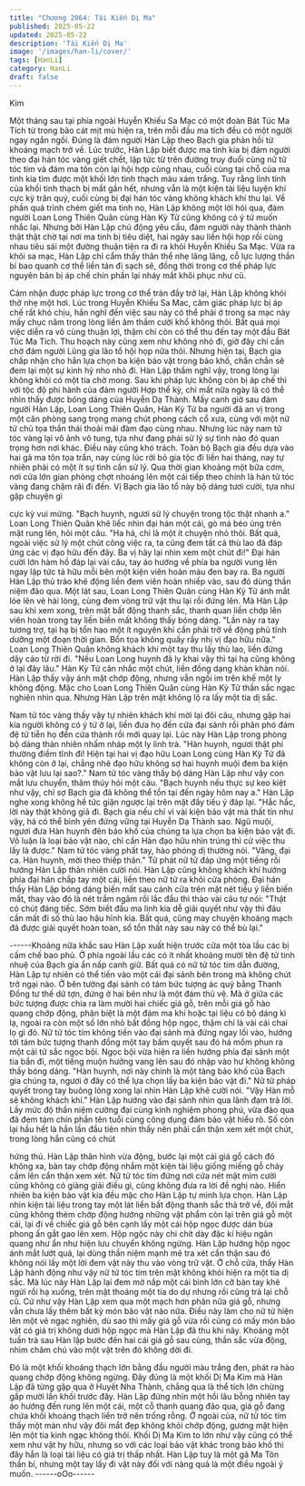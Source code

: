 ```yaml
---
title: "Chương 2064: Tái Kiến Dị Ma"
published: 2025-05-22
updated: 2025-05-22
description: 'Tái Kiến Dị Ma'
image: '/images/han-li/cover/'
tags: [HanLi]
category: HanLi
draft: false
---
```


Kim

Một tháng sau tại phía ngoài Huyễn Khiếu Sa Mạc có một đoàn
Bát Túc Ma Tích từ trong bão cát mịt mù hiện ra, trên mỗi đầu ma
tích đều có một người ngay ngắn ngồi.
Đúng là đám người Hàn Lập theo Bạch gia phản hồi từ khoáng
mạch trở về.
Lúc trước, Hàn Lập biết được ma tinh kia bị đám người theo đại
hán tóc vàng giết chết, lập tức từ trên đường truy đuổi cùng nữ tử
tóc tím và đám ma tôn còn lại hội hợp cùng nhau, cuối cùng tại
chỗ của ma tinh kia tìm được một khối lớn tinh thạch màu xám
trắng.
Tuy rằng linh tính của khối tinh thạch bị mất gần hết, nhưng vẫn là
một kiện tài liệu luyện khí cực kỳ trân quý, cuối cùng bị đại hán
tóc vàng không khách khí thu lại.
Về phần quá trình chém giết ma tinh nọ, Hàn Lập không một lời
hỏi qua, đám người Loan Long Thiên Quân cùng Hàn Kỳ Tử cũng
không có ý tứ muốn nhắc lại.
Nhưng bởi Hàn Lập chủ động yêu cầu, đám người này thành
thành thật thật chờ tại nơi ma tinh bị tiêu diệt, hai ngày sau liền
hội họp rồi cùng nhau tiêu sái một đường thuận tiện ra đi ra khỏi
Huyễn Khiếu Sa Mạc.
Vừa ra khỏi sa mạc, Hàn Lập chỉ cẩm thấy thân thể nhẹ lâng lâng,
cỗ lực lượng thần bí bao quanh cơ thể liền tán đi sạch sẽ, đồng
thời trong cơ thể pháp lực nguyên bản bị áp chế chín phần lại
nháy mắt khôi phục như cũ.

Cảm nhận được pháp lực trong cơ thể tràn đầy trở lại, Hàn Lập
không khỏi thở nhẹ một hơi.
Lúc trong Huyễn Khiếu Sa Mac, cảm giác pháp lực bị áp chế rất
khó chịu, hắn nghĩ đến việc sau này có thể phải ở trong sa mạc
này mấy chục năm trong lòng liền âm thầm cười khổ không thôi.
Bất quá mọi việc diễn ra vô cùng thuận lợi, thậm chí còn có thể
thu đến tay một đầu Bát Túc Ma Tích. Thu hoạch này cũng xem
như không nhỏ đi, giờ đây chỉ cần chờ đám người Lũng gia lão tổ
hội họp nữa thôi.
Nhưng hiện tại, Bạch gia chấp nhận cho hắn lựa chọn ba kiện
bảo vật trong bảo khố, chắn chắn sẽ đem lại một sự kinh hỷ nho
nhỏ đi.
Hàn Lập thầm nghĩ vậy, trong lòng lại không khỏi có một tia chờ
mong.
Sau khi pháp lực không còn bị áp chế thì với tộc độ phi hành của
đám người Hợp thể kỳ, chỉ mất nữa ngày là có thể nhìn thấy
được bóng dáng của Huyễn Dạ Thành.
Mấy canh giờ sau đám người Hàn Lập, Loan Long Thiên Quân,
Hàn Kỳ Tử ba người đã an vị trong một căn phòng sang trọng
mang chút phong cách cổ xưa, cùng với một nữ tử chủ tọa thần
thái thoải mái đàm đạo cùng nhau.
Nhưng lúc này nam tử tóc vàng lại vô ảnh vô tung, tựa như đang
phải sử lý sự tình nào đó quan trọng hơn nơi khác.
Điều này cũng khó trách. Toàn bộ Bạch gia đều dựa vào hai gã
ma tôn tọa trấn, nay cùng lúc rời bỏ gia tộc đi liền hai tháng, nay
tự nhiên phải có một ít sự tình cần sử lý.
Qua thời gian khoảng một bữa cơm, nơi cửa lớn gian phòng chợt
nhoáng lên một cái tiếp theo chính là hán tử tóc vàng đang chậm
rãi đi đến.
Vị Bạch gia lão tổ này bộ dáng tươi cười, tựa như gặp chuyện gì

cực kỳ vui mừng.
"Bạch huynh, ngươi sử lý chuyện trong tộc thật nhanh a." Loan
Long Thiên Quân khẽ liếc nhìn đại hán một cái, gò má béo úng
trên mặt rung lên, hỏi một câu.
"Ha hả, chỉ là một ít chuyện nhỏ thôi. Bất quá, ngoài việc sử lý
một chút công việc ra, ta cũng đem tất cả thù lao đã đáp ứng các
vị đạo hữu đến đây. Ba vị hãy lại nhìn xem một chút đi!" Đại hán
cười lớn hàm hồ đáp lại vài câu, tay áo hướng về phía ba người
vung lên ngay lập tức tả hữu mỗi bên một kiện viên hoàn màu
đen bay ra.
Ba người Hàn Lập thủ trảo khẽ động liền đem viên hoàn nhiếp
vào, sau đó dùng thần niệm đảo qua.
Một lát sau, Loan Long Thiên Quân cùng Hàn Kỳ Tử ánh mắt lóe
lên vẻ hài lòng, cùng đem vòng trữ vật thu lại rồi đứng lên.
Mà Hàn Lập sau khi xem xong, trên mặt bất động thanh sắc,
thanh quan liền chớp lên viên hoàn trong tay liền biến mất không
thấy bóng dáng.
"Lần này ra tay tương trợ, tại hạ bị tổn hao một ít nguyên khí cần
phải trở về động phủ tĩnh dưỡng một đoạn thời gian. Bổn tọa
không quấy rầy nhị vị đạo hữu nữa." Loan Long Thiên Quân
không khách khí một tay thu lấy thù lao, liền đứng dậy cáo từ rời
đi.
"Nếu Loan Long huynh đã ly khai vậy thì tại hạ cũng không ở lại
đây lâu." Hàn Kỳ Tử cân nhắc một chút, liền đồng dạng khàn
khàn nói.
Hàn Lập thấy vậy ánh mặt chớp động, nhưng vẫn ngồi im trên
khế một ly không động.
Mặc cho Loan Long Thiên Quân cùng Hàn Kỳ Tử thần sắc ngạc
nghiên nhìn qua.
Nhưng Hàn Lập trên mặt không lộ ra lấy một tia dị sắc.

Nam tử tóc vàng thấy vậy tự nhiên khách khí mời lại đôi câu,
nhưng gặp hai kia người không có ý tứ ở lại, liền đưa họ đến cửa
đại sảnh rồi phân phó đám đệ tử tiễn họ đến cửa thành rồi mới
quay lại.
Lúc này Hàn Lập trong phòng bộ dáng thản nhiên nhấm nháp một
ly linh trà.
"Hàn huynh, ngươi thật phi thường điềm tĩnh đi! Hiện tại hai vị đạo
hữu Loan Long cùng Hàn Kỳ Tử đã không còn ở lại, chẳng nhẽ
đạo hữu không sợ hai huynh muội đem ba kiện bảo vật lưu lại
sao?." Nam tử tóc vàng thấy bộ dáng Hàn Lập như vậy con mắt
lưu chuyển, thâm thúy hỏi một câu.
"Bạch huynh nếu thực sự keo kiệt như vậy, chỉ sợ Bạch gia đã
không thể tồn tại đến ngày hôm nay a." Hàn Lập nghe xong không
hề tức giận ngược lại trên mặt đầy tiếu ý đáp lại.
"Hắc hắc, lời này thật không giả đi. Bạch gia nếu chỉ vì vài kiện
bảo vật mà thất tín như vậy, há có thể bình yên đứng vững tại
Huyễn Dạ Thành sao. Ngũ muội, ngươi đưa Hàn huynh đên bảo
khố của chúng ta lựa chọn ba kiện bảo vật đi. Vô luận là loại bảo
vật nào, chỉ cần Hàn đạo hữu nhìn trúng thì cứ việc thu lấy là
được." Nam tử tóc vàng phất tay, hào phóng dị thường nói.
"Vâng, đại ca. Hàn huynh, mời theo thiếp thân." Tử phát nữ tử
đáp ứng một tiếng rồi hướng Hàn Lập thản nhiên cười nói.
Hàn Lập cũng không khách khí hướng phía đại hán chắp tay một
cái, liền theo nữ tử ra khỏi cửa phòng.
Đại hán thấy Hàn Lập bóng dáng biến mất sau cánh cửa trên mặt
nét tiếu ý liền biến mất, thay vào đó là nét trầm ngâm rồi lắc đầu
thì thào vài câu tự nói:
"Thật có chút đáng tiếc. Sớm biết đầu ma linh kia dễ giải quyết
như vậy thì đâu cần mất đi số thù lao hậu hĩnh kia. Bất quá, cũng
may chuyện khoáng mạch đã được giải quyết hoàn toàn, số tổn
thất này sau này có thể bù lại."

------Khoảng nữa khắc sau Hàn Lập xuất hiện trước cửa một tòa lầu
các bị cấm chế bao phủ.
Ở phía ngoài lầu các có ít nhất khoảng mười tên đệ tử tinh nhuệ
của Bạch gia ẩn nấp canh giữ.
Bất quá có nữ tử tóc tím dẫn đường, Hàn Lập tự nhiên có thể tiến
vào một cái đại sảnh bên trong mà không chút trở ngại nào.
Ở bên tường đại sảnh có tám bức tượng ác quỷ bằng Thanh
Đồng tư thế dữ tợn, đứng ở hai bên như là một đám thủ vệ.
Mà ở giữa các bức tượng được chia ra làm mười hai chiếc giá
gỗ, trên mỗi giá gỗ hào quang chớp động, phân biệt là một đám
ma khí hoặc tại liệu có bộ dáng kì lạ, ngoài ra còn một số lớn nhỏ
bất đồng hộp ngọc, thậm chí là vài cái chai lọ gì đó.
Nữ tử tóc tím không tiến vào đại sảnh mà đứng ngay lối vào,
hướng tới tám bức tượng thanh đồng một tay bấm quyết sau đó
há mồm phun ra một cái tử sắc ngọc bội.
Ngọc bội vừa hiện ra liền hướng phía đại sảnh một tia bắn đi, một
tiếng muộn hưởng vang lên sau đó nhập vào hư không không
thấy bóng dáng.
"Hàn huynh, nơi này chính là một tàng bảo khố của Bạch gia
chúng ta, ngươi ở đây có thể lựa chọn lấy ba kiện bảo vật đi." Nữ
tử pháp quyết trong tay buông lỏng xong lại nhìn Hàn Lập khẽ
cười nói.
"Vậy Hàn mỗ sẽ không khách khí." Hàn Lập hướng vào đại sảnh
nhìn qua lãnh đạm trả lời.
Lấy mức độ thần niệm cường đại cùng kinh nghiệm phong phú,
vừa đảo qua đã đem tám chín phần tên tuổi cùng công dụng đám
bảo vật hiểu rõ. Số còn lại hầu hết là hắn lần đầu tiên nhìn thấy
nên phải cẩn thận xem xét một chút, trong lòng hắn cũng có chút

hứng thú.
Hàn Lập thân hình vừa động, bước lại một cái giá gỗ cách đó
không xa, bàn tay chớp động nhắm một kiện tài liệu giống miếng
gỗ cháy cầm lên cẩn thận xem xét.
Nữ tử tóc tím đứng nơi cửa nét mặt mỉm cười cũng không có
giảng giải điều gì, cũng không đưa ra lời đề nghị nào. Hiển nhiên
ba kiện bảo vật kia đều mặc cho Hàn Lập tự mình lựa chọn.
Hàn Lập nhìn kiện tài liệu trong tay một lát liền bất động thanh sắc
thả trở về, đôi mắt cũng không thèm chớp động hướng những vật
phẩm còn lại trên giá gỗ một cái, lại đi về chiếc giá gỗ bên cạnh
lấy một cái hộp ngọc được dán bùa phong ấn gắt gao lên xem.
Hộp ngộc này chi chít dày đặc kí hiệu ngân quang như ẩn như
hiện lưu chuyển không ngừng.
Hàn Lập hướng hộp ngọc ánh mắt lướt quá, lại dùng thần niệm
mạnh mẽ tra xét cẩn thận sau đó không nói lấy một lời đem vật
này thu vào vòng trữ vật.
Ở chỗ cửa, thấy Hàn Lập hành động như vậy nữ tử tóc tím trên
mặt không khỏi hiện ra một tia dị sắc.
Mà lúc này Hàn Lập lại đem mở nắp một cái bình lớn cỡ bàn tay
khẽ ngửi rồi hạ xuống, trên mặt thoáng một tia do dự nhưng rồi
cũng trả lại chỗ cũ.
Cứ như vậy Hàn Lập xem qua một mạch hơn phân nữa giá gỗ,
nhưng vẫn chưa lấy thêm bất kỳ món bảo vật nào nữa.
Điều này làm cho nữ tử hiện lên một vẻ ngạc nghiên, dù sao thì
mấy giá gỗ vừa rồi cũng có mấy món bảo vật có giá trị không
dưới hộp ngọc mà Hàn Lập đã thu khi nãy.
Khoảng một tuần trà sau Hàn lập bước đến hai cái giá gỗ sau
cùng, thần sắc vừa động, nhìm chăm chú vào một vật trên đó
không dời đi.

Đó là một khối khoáng thạch lớn bằng đầu người màu trắng đen,
phát ra hào quang chớp động không ngừng.
Đây đúng là một khối Dị Ma Kim mà Hàn Lập đã từng gặp qua ở
Huyết Nha Thành, chẳng qua là thể tích lớn chừng gấp mười lần
khối trước đây.
Hàn Lập đứng nhìn một hồi lâu bỗng nhiên tay áo hướng đến
rung lên một cái, một cỗ thanh quang đảo qua, giá gỗ đang chứa
khối khoáng thạch liền trở nên trống rỗng.
Ở ngoài của, nữ tử tóc tím thấy một màn như vậy đôi mắt đẹp
không khỏi chớp động, gương mặt hiện lên một tia kinh ngạc
không thôi.
Khối Dị Ma Kim to lớn như vậy cũng có thể xem như vật hy hữu,
nhưng so với các loại bảo vật khác trong bảo khố thì đây hẳn là
loại tài liệu có giá trị thấp nhất.
Hàn Lập tuy là một gã Ma Tôn thần bí, nhưng một tay lấy đi vật
này đối với nàng quả là một điều ngoài ý muốn.
------oOo------
